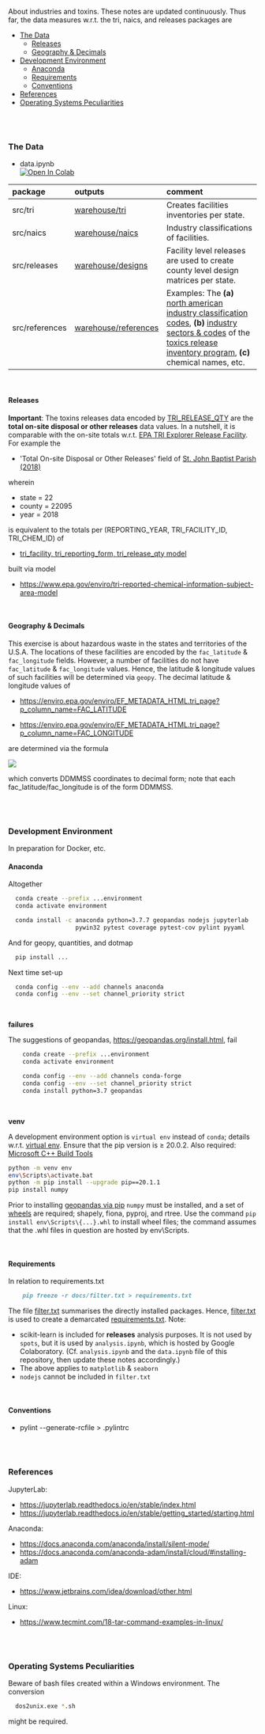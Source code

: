 About industries and toxins.  These notes are updated continuously.  Thus far, the data measures w.r.t. the tri, naics, and releases packages are


* [The Data](#the-data)
  * [Releases](#releases)
  * [Geography & Decimals](#geography--decimals)
* [Development Environment](#development-environment)
  * [Anaconda](#anaconda)
  * [Requirements](#requirements)
  * [Conventions](#conventions)
* [References](#references)
* [Operating Systems Peculiarities](#operating-systems-peculiarities)


<br>
<br>


### The Data

* data.ipynb <br> [![Open In Colab](https://colab.research.google.com/assets/colab-badge.svg)](https://colab.research.google.com/github/vetiveria/spots/blob/develop/data.ipynb)


|package |outputs |comment|
|:--- |:--- |:---|
|src/tri | [warehouse/tri](./warehouse/tri) | Creates facilities inventories per state.|
|src/naics | [warehouse/naics](./warehouse/naics) | Industry classifications of facilities.|
|src/releases | [warehouse/designs](./warehouse/designs) | Facility level releases are used to create county level design matrices per state.|
|src/references | [warehouse/references](./warehouse/references) | Examples: The **(a)** [north american industry classification codes](https://www.census.gov/naics/), **(b)** [industry sectors & codes](https://www.epa.gov/toxics-release-inventory-tri-program/tri-covered-industry-sectors) of the [toxics release inventory program](https://www.epa.gov/toxics-release-inventory-tri-program), **(c)** chemical names, etc.|

<br>

#### Releases

**Important**: The toxins releases data encoded by [TRI_RELEASE_QTY](https://enviro.epa.gov/enviro/ef_metadata_html.ef_metadata_table?p_table_name=tri_release_qty&p_topic=tri) are the **total on-site disposal or other releases** data values.  In a nutshell, it is comparable with the on-site totals w.r.t. [EPA TRI Explorer Release Facility](https://enviro.epa.gov/triexplorer/tri_release.facility).  For example the

* 'Total On-site Disposal or Other Releases' field of [St. John Baptist Parish (2018)](https://enviro.epa.gov/triexplorer/release_fac?p_view=COFA&trilib=TRIQ1&sort=_VIEW_&sort_fmt=1&state=22&county=22095&chemical=All+chemicals&industry=ALL&year=2018&tab_rpt=1&fld=TRIID&fld=LNGLAT&fld=RELLBY&fld=TSFDSP)

wherein

* state = 22
* county = 22095
* year = 2018

is equivalent to the totals per (REPORTING_YEAR, TRI_FACILITY_ID, TRI_CHEM_ID) of

* [tri_facility, tri_reporting_form, tri_release_qty model](https://data.epa.gov/efservice/TRI_FACILITY/STATE_ABBR/LA/STATE_COUNTY_FIPS_CODE/22095/TRI_REPORTING_FORM/REPORTING_YEAR/2018/TRI_RELEASE_QTY/CSV)

built via model

* https://www.epa.gov/enviro/tri-reported-chemical-information-subject-area-model

<br>

#### Geography & Decimals

This exercise is about hazardous waste in the states and territories of the U.S.A.  The locations of these facilities are encoded by the `fac_latitude` & `fac_longitude` fields.  However, a number of facilities do not have `fac_latitude` & `fac_longitude` values.  Hence, the latitude & longitude values of such facilities will be determined via `geopy`.  The decimal latitude & longitude values of

* https://enviro.epa.gov/enviro/EF_METADATA_HTML.tri_page?p_column_name=FAC_LATITUDE

* https://enviro.epa.gov/enviro/EF_METADATA_HTML.tri_page?p_column_name=FAC_LONGITUDE

are determined via the formula

<img src="https://render.githubusercontent.com/render/math?math={ \qquad \mathstrut{DD} %2B \mathstrut{\large{\frac{MM}{60}}} %2B \mathstrut{\large{\frac{SS}{3600}}} }"></img>

which converts DDMMSS coordinates to decimal form; note that each fac_latitude/fac_longitude is of the form DDMMSS.

<br>
<br>




### Development Environment

In preparation for Docker, etc.

#### Anaconda

Altogether

```bash
  conda create --prefix ...environment
  conda activate environment

  conda install -c anaconda python=3.7.7 geopandas nodejs jupyterlab
                   pywin32 pytest coverage pytest-cov pylint pyyaml    
```

And for geopy, quantities, and dotmap

```bash
  pip install ...    
```

Next time set-up

```bash
  conda config --env --add channels anaconda
  conda config --env --set channel_priority strict
```

<br>

**failures**

The suggestions of geopandas, https://geopandas.org/install.html, fail

```bash
    conda create --prefix ...environment
    conda activate environment

    conda config --env --add channels conda-forge
    conda config --env --set channel_priority strict
    conda install python=3.7 geopandas
```

<br>

**venv**

A development environment option is ``virtual env`` instead of ``conda``; details w.r.t. [virtual env](https://packaging.python.org/guides/installing-using-pip-and-virtual-environments/).  Ensure that the pip version is ≥ 20.0.2.  Also required: [Microsoft C++ Build Tools](https://visualstudio.microsoft.com/visual-cpp-build-tools/)

```bash
python -m venv env
env\Scripts\activate.bat
python -m pip install --upgrade pip==20.1.1
pip install numpy
```

Prior to installing [geopandas via pip](https://geopandas.org/install.html#installing-with-pip) ``numpy`` must be installed, and 
a set of [wheels](https://www.lfd.uci.edu/~gohlke/pythonlibs/#pyproj) are required; shapely, fiona, pyproj, and rtree.  Use the 
command `pip install env\Scripts\{...}.whl` to install wheel files; the command assumes that the .whl files in question are hosted by env\Scripts\.

<br>

#### Requirements

In relation to requirements.txt

````markdown
    pip freeze -r docs/filter.txt > requirements.txt
````

The file [filter.txt](./docs/filter.txt) summarises the directly installed packages.  Hence, [filter.txt](./docs/filter.txt) is used 
to create a demarcated [requirements.txt](requirements.txt).  Note:

* scikit-learn is included for **releases** analysis purposes.  It is not used by `spots`, but it is used by `analysis.ipynb`, which 
is hosted by Google Colaboratory.  (Cf. `analysis.ipynb` and the `data.ipynb` file of this repository, then update these notes accordingly.)
* The above applies to `matplotlib` & `seaborn`
* `nodejs` cannot be included in `filter.txt`

<br>

#### Conventions

* pylint --generate-rcfile > .pylintrc


<br>
<br>


### References

JupyterLab:
* https://jupyterlab.readthedocs.io/en/stable/index.html
* https://jupyterlab.readthedocs.io/en/stable/getting_started/starting.html

Anaconda:
* https://docs.anaconda.com/anaconda/install/silent-mode/
* https://docs.anaconda.com/anaconda-adam/install/cloud/#installing-adam

IDE:
* https://www.jetbrains.com/idea/download/other.html

Linux:
* https://www.tecmint.com/18-tar-command-examples-in-linux/

<br>
<br>

### Operating Systems Peculiarities

Beware of bash files created within a Windows environment.  The conversion

```bash
  dos2unix.exe *.sh
```

might be required.

